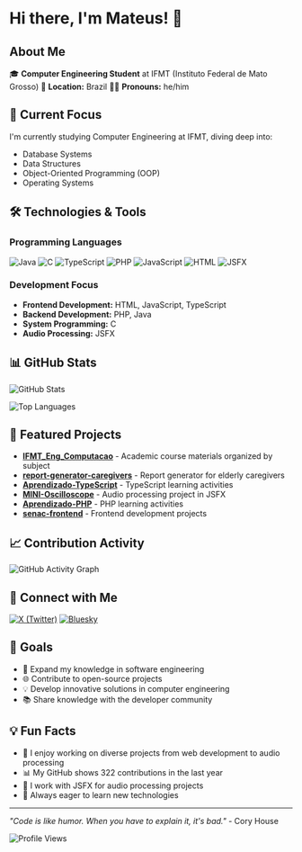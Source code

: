 # Hi there, I'm Mateus! 👋

## About Me

🎓 **Computer Engineering Student** at IFMT (Instituto Federal de Mato Grosso)
📍 **Location:** Brazil
👨‍💻 **Pronouns:** he/him

## 🔭 Current Focus

I'm currently studying Computer Engineering at IFMT, diving deep into:
- Database Systems
- Data Structures
- Object-Oriented Programming (OOP)
- Operating Systems

## 🛠️ Technologies & Tools

### Programming Languages
![Java](https://img.shields.io/badge/Java-ED8B00?style=for-the-badge&logo=java&logoColor=white)
![C](https://img.shields.io/badge/C-00599C?style=for-the-badge&logo=c&logoColor=white)
![TypeScript](https://img.shields.io/badge/TypeScript-007ACC?style=for-the-badge&logo=typescript&logoColor=white)
![PHP](https://img.shields.io/badge/PHP-777BB4?style=for-the-badge&logo=php&logoColor=white)
![JavaScript](https://img.shields.io/badge/JavaScript-F7DF1E?style=for-the-badge&logo=javascript&logoColor=black)
![HTML](https://img.shields.io/badge/HTML5-E34F26?style=for-the-badge&logo=html5&logoColor=white)
![JSFX](https://img.shields.io/badge/JSFX-FF6B6B?style=for-the-badge&logo=reaper&logoColor=white)

### Development Focus
- **Frontend Development:** HTML, JavaScript, TypeScript
- **Backend Development:** PHP, Java
- **System Programming:** C
- **Audio Processing:** JSFX

## 📊 GitHub Stats

![GitHub Stats](https://github-readme-stats.vercel.app/api?username=mateus-s-a&show_icons=true&theme=radical)

![Top Languages](https://github-readme-stats.vercel.app/api/top-langs/?username=mateus-s-a&layout=compact&theme=radical)

## 🌟 Featured Projects

- **[IFMT_Eng_Computacao](https://github.com/mateus-s-a/IFMT_Eng_Computacao)** - Academic course materials organized by subject
- **[report-generator-caregivers](https://github.com/mateus-s-a/6a592e85)** - Report generator for elderly caregivers
- **[Aprendizado-TypeScript](https://github.com/mateus-s-a/c0a3351c)** - TypeScript learning activities
- **[MINI-Oscilloscope](https://github.com/mateus-s-a/MINI-Oscilloscope)** - Audio processing project in JSFX
- **[Aprendizado-PHP](https://github.com/mateus-s-a/Aprendizado-PHP)** - PHP learning activities
- **[senac-frontend](https://github.com/mateus-s-a/senac-frontend)** - Frontend development projects

## 📈 Contribution Activity

![GitHub Activity Graph](https://github-readme-activity-graph.vercel.app/graph?username=mateus-s-a&theme=react-dark)

## 🤝 Connect with Me

[![X (Twitter)](https://img.shields.io/badge/X-1DA1F2?style=for-the-badge&logo=x&logoColor=white)](https://twitter.com/Spacery4)
[![Bluesky](https://img.shields.io/badge/Bluesky-0085FF?style=for-the-badge&logo=bluesky&logoColor=white)](https://bsky.app/profile/spacery.bsky.social)

## 🎯 Goals

- 🚀 Expand my knowledge in software engineering
- 🌐 Contribute to open-source projects
- 💡 Develop innovative solutions in computer engineering
- 📚 Share knowledge with the developer community

## 💡 Fun Facts

- 🔧 I enjoy working on diverse projects from web development to audio processing
- 📊 My GitHub shows 322 contributions in the last year
- 🎵 I work with JSFX for audio processing projects
- 🌱 Always eager to learn new technologies

---

*"Code is like humor. When you have to explain it, it's bad."* - Cory House

![Profile Views](https://komarev.com/ghpvc/?username=mateus-s-a&color=brightgreen)

